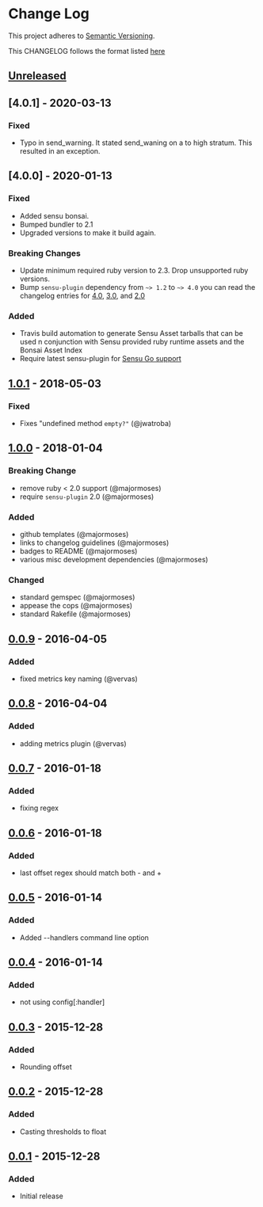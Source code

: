 # Change Log
This project adheres to [Semantic Versioning](http://semver.org/).

This CHANGELOG follows the format listed [here](https://github.com/sensu-plugins/community/blob/master/HOW_WE_CHANGELOG.md)

## [Unreleased]

## [4.0.1] - 2020-03-13
### Fixed
- Typo in send_warning. It stated send_waning on a to high stratum. This resulted in an exception. 

## [4.0.0] - 2020-01-13
### Fixed
- Added sensu bonsai.
- Bumped bundler to 2.1
- Upgraded versions to make it build again.

### Breaking Changes
- Update minimum required ruby version to 2.3. Drop unsupported ruby versions.
- Bump `sensu-plugin` dependency from `~> 1.2` to `~> 4.0` you can read the changelog entries for [4.0](https://github.com/sensu-plugins/sensu-plugin/blob/master/CHANGELOG.md#400---2018-02-17), [3.0](https://github.com/sensu-plugins/sensu-plugin/blob/master/CHANGELOG.md#300---2018-12-04), and [2.0](https://github.com/sensu-plugins/sensu-plugin/blob/master/CHANGELOG.md#v200---2017-03-29)

### Added
- Travis build automation to generate Sensu Asset tarballs that can be used n conjunction with Sensu provided ruby runtime assets and the Bonsai Asset Index
- Require latest sensu-plugin for [Sensu Go support](https://github.com/sensu-plugins/sensu-plugin#sensu-go-enablement)

## [1.0.1] - 2018-05-03
### Fixed
- Fixes "undefined method `empty?"` (@jwatroba)

## [1.0.0] - 2018-01-04
### Breaking Change
- remove ruby < 2.0 support (@majormoses)
- require `sensu-plugin` 2.0 (@majormoses)

### Added
- github templates (@majormoses)
- links to changelog guidelines (@majormoses)
- badges to README (@majormoses)
- various misc development dependencies (@majormoses)

### Changed
- standard gemspec (@majormoses)
- appease the cops (@majormoses)
- standard Rakefile (@majormoses)

## [0.0.9] - 2016-04-05
### Added
- fixed metrics key naming (@vervas)

## [0.0.8] - 2016-04-04
### Added
- adding metrics plugin (@vervas)

## [0.0.7] - 2016-01-18
### Added
- fixing regex

## [0.0.6] - 2016-01-18
### Added
- last offset regex should match both - and +

## [0.0.5] - 2016-01-14
### Added
- Added --handlers command line option

## [0.0.4] - 2016-01-14
### Added
- not using config[:handler]

## [0.0.3] - 2015-12-28
### Added
- Rounding offset

## [0.0.2] - 2015-12-28
### Added
- Casting thresholds to float

## [0.0.1] - 2015-12-28
### Added
- Initial release

[Unreleased]: https://github.com/sensu-plugins/sensu-plugins-ntp/compare/1.0.1...HEAD
[1.0.1]: https://github.com/sensu-plugins/sensu-plugins-ntp/compare/1.0.0...1.0.1
[1.0.0]: https://github.com/sensu-plugins/sensu-plugins-ntp/compare/0.0.10...1.0.0
[0.0.10]: https://github.com/sensu-plugins/sensu-plugins-ntp/compare/0.0.9...0.0.10
[0.0.9]: https://github.com/sensu-plugins/sensu-plugins-ntp/compare/0.0.8...0.0.9
[0.0.8]: https://github.com/sensu-plugins/sensu-plugins-ntp/compare/0.0.7...0.0.8
[0.0.7]: https://github.com/sensu-plugins/sensu-plugins-ntp/compare/0.0.6...0.0.7
[0.0.6]: https://github.com/sensu-plugins/sensu-plugins-ntp/compare/0.0.5...0.0.6
[0.0.5]: https://github.com/sensu-plugins/sensu-plugins-ntp/compare/0.0.4...0.0.5
[0.0.4]: https://github.com/sensu-plugins/sensu-plugins-ntp/compare/0.0.3...0.0.4
[0.0.3]: https://github.com/sensu-plugins/sensu-plugins-ntp/compare/0.0.2...0.0.3
[0.0.2]: https://github.com/sensu-plugins/sensu-plugins-ntp/compare/0.0.1...0.0.2
[0.0.1]: https://github.com/sensu-plugins/sensu-plugins-ntp/compare/00e3dfb1d044946ec5465f7075dce532bbb60cff...0.0.1
